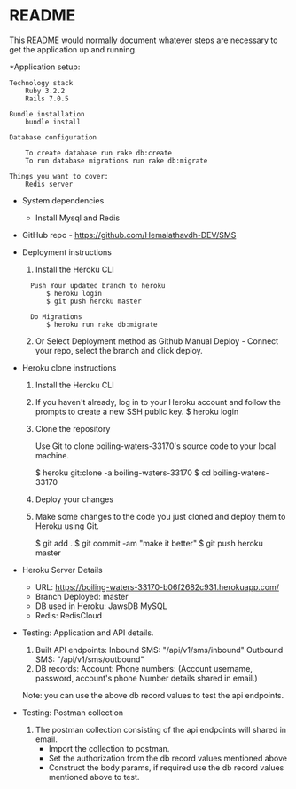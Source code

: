 # README

This README would normally document whatever steps are necessary to get the
application up and running.

*Application setup:

	Technology stack
		Ruby 3.2.2
		Rails 7.0.5

	Bundle installation
		bundle install

	Database configuration

		To create database run rake db:create
		To run database migrations run rake db:migrate

	Things you want to cover:
		Redis server


* System dependencies
    - Install Mysql and Redis

* GitHub repo - https://github.com/Hemalathavdh-DEV/SMS

* Deployment instructions
    1)   Install the Heroku CLI
        
        Push Your updated branch to heroku
            $ heroku login
            $ git push heroku master

        Do Migrations
            $ heroku run rake db:migrate

    2) Or Select Deployment method as Github
        Manual Deploy - Connect your repo, select the branch and click deploy.


* Heroku clone instructions
    1)  Install the Heroku CLI
    2)  If you haven't already, log in to your Heroku account and follow the prompts to create a new SSH public key.
            $ heroku login
  
    3)  Clone the repository

        Use Git to clone boiling-waters-33170's source code to your local machine.

        $ heroku git:clone -a boiling-waters-33170 
        $ cd boiling-waters-33170

    4)  Deploy your changes

    5)  Make some changes to the code you just cloned and deploy them to Heroku using Git.

        $ git add .
        $ git commit -am "make it better"
        $ git push heroku master

* Heroku Server Details
    - URL: https://boiling-waters-33170-b06f2682c931.herokuapp.com/
    - Branch Deployed: master
    - DB used in Heroku: JawsDB MySQL
    - Redis: RedisCloud

* Testing: Application and API details.
    1)  Built API endpoints:
        Inbound SMS: "/api/v1/sms/inbound"
        Outbound SMS: "/api/v1/sms/outbound"
    2)  DB records:
        Account: <username> <password>
        Phone numbers: <account username> <phone numbers>
        (Account username, password, account's phone Number details shared in email.)

    Note: you can use the above db record values to test the api endpoints.

* Testing: Postman collection
    1)  The postman collection consisting of the api endpoints will shared in email.
        - Import the collection to postman.
        - Set the authorization  from the db record values mentioned above
        - Construct the body params, if required use the db record values mentioned above to test.
  


